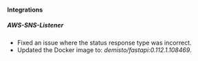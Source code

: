 
#### Integrations

##### AWS-SNS-Listener

- Fixed an issue where the status response type was incorrect.
- Updated the Docker image to: *demisto/fastapi:0.112.1.108469*.
